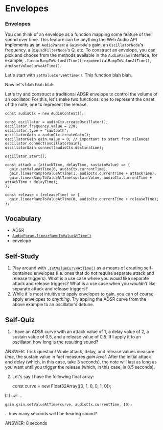 # Envelopes

### Envelopes

You can think of an envelope as a function mapping some feature of the sound
over time.  This feature can be anything the Web Audio API implements as an
`AudioParam`: a `GainNode`'s gain, an `OscillatorNode`'s frequency, a
`BiquadFilterNode`'s Q, etc.  To construct an envelope, you can pick and choose
from the methods available in the `AudioParam` interface, for example,
`.linearRampToValueAtTime()`, `exponentialRampToValueAtTime()`, and
`setValueCurveAtTime()`.


Let's start with `setValueCurveAtTime()`.  This function blah blah.

Now let's blah blah blah

Let's try and construct a traditional ADSR envelope to control the volume of an
oscillator.  For this, let's make two functions: one to represent the onset of
the note, one to represent the release.

	const audioCtx = new AudioContext();

	const oscillator = audioCtx.createOscillator();
	oscillator.frequency.value = 220;
	oscillator.type = "sawtooth";
	oscillatorGain = audioCtx.createGain();
	oscillatorGain.gain.value = 0; // important to start from silence!
	oscillator.connect(oscillatorGain);
	oscillatorGain.connect(audioCtx.destination);
	
	oscillator.start();

	const attack = (attackTime, delayTime, sustainValue) => {
	  gain.setValueAtTime(0, audioCtx.currentTime);
	  gain.linearRampToValueAtTime(1, audioCtx.currentTime + attackTime);
	  gain.linearRampToValueAtTime(sustainValue, audioCtx.currentTime + attackTime + delayTime);
	};

	const release = (releaseTime) => {
	  gain.linearRampToValueAtTime(0, audioCtx.currentTime + releaseTime);
	};


## Vocabulary

- ADSR
- [`AudioParam.linearRampToValueAtTime()`](https://developer.mozilla.org/en-US/docs/Web/API/AudioParam/linearRampToValueAtTime)
- envelope


## Self-Study

1. Play around with
   [`.setValueCurveAtTime()`](https://developer.mozilla.org/en-US/docs/Web/API/AudioParam/setValueCurveAtTime)
   as a means of creating self-contained envelopes (i.e. ones that do not
   require separate attack and release triggers).  What is a use case where you
   *would* like separate attack and release triggers?  What is a use case when
   you *wouldn't* like separate attack and release triggers?
2. While it is most intuitive to apply envelopes to gain, you can of course
   apply envelopes to *anything*.  Try appling the ADSR curve from the above
   example to an oscillator's detune.


## Self-Quiz

1. I have an ADSR curve with an attack value of 1, a delay value of 2, a
   sustain value of 0.5, and a release value of 0.5.  If I apply it to an
   oscillator, how long is the resulting sound?

ANSWER: Trick question!  While attack, delay, and release values measure
*time*, the sustain value in fact measures *gain level*.  After the initial
attack and delay (which, in this case, take 3 seconds), the note will last as
long as you want until you trigger the release (which, in this case, is 0.5
seconds).

2. Let's say I have the following float array:

	const curve = new Float32Array([0, 1, 0, 0, 1, 0]);

If I call...

	gain.gain.setValueAtTime(curve, audioCtx.currentTime, 10);

...how many seconds will I be hearing sound?

ANSWER: 8 seconds



